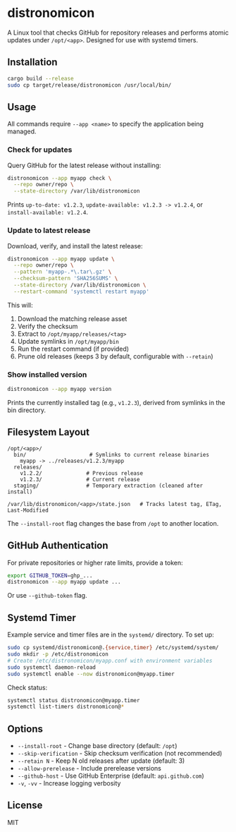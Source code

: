 # distronomicon

A Linux tool that checks GitHub for repository releases and performs atomic updates under `/opt/<app>`. Designed for use with systemd timers.

## Installation

```bash
cargo build --release
sudo cp target/release/distronomicon /usr/local/bin/
```

## Usage

All commands require `--app <name>` to specify the application being managed.

### Check for updates

Query GitHub for the latest release without installing:

```bash
distronomicon --app myapp check \
  --repo owner/repo \
  --state-directory /var/lib/distronomicon
```

Prints `up-to-date: v1.2.3`, `update-available: v1.2.3 -> v1.2.4`, or `install-available: v1.2.4`.

### Update to latest release

Download, verify, and install the latest release:

```bash
distronomicon --app myapp update \
  --repo owner/repo \
  --pattern 'myapp-.*\.tar\.gz' \
  --checksum-pattern 'SHA256SUMS' \
  --state-directory /var/lib/distronomicon \
  --restart-command 'systemctl restart myapp'
```

This will:
1. Download the matching release asset
2. Verify the checksum
3. Extract to `/opt/myapp/releases/<tag>`
4. Update symlinks in `/opt/myapp/bin`
5. Run the restart command (if provided)
6. Prune old releases (keeps 3 by default, configurable with `--retain`)

### Show installed version

```bash
distronomicon --app myapp version
```

Prints the currently installed tag (e.g., `v1.2.3`), derived from symlinks in the bin directory.

## Filesystem Layout

```
/opt/<app>/
  bin/                    # Symlinks to current release binaries
    myapp -> ../releases/v1.2.3/myapp
  releases/
    v1.2.2/              # Previous release
    v1.2.3/              # Current release
  staging/               # Temporary extraction (cleaned after install)

/var/lib/distronomicon/<app>/state.json   # Tracks latest tag, ETag, Last-Modified
```

The `--install-root` flag changes the base from `/opt` to another location.

## GitHub Authentication

For private repositories or higher rate limits, provide a token:

```bash
export GITHUB_TOKEN=ghp_...
distronomicon --app myapp update ...
```

Or use `--github-token` flag.

## Systemd Timer

Example service and timer files are in the `systemd/` directory. To set up:

```bash
sudo cp systemd/distronomicon@.{service,timer} /etc/systemd/system/
sudo mkdir -p /etc/distronomicon
# Create /etc/distronomicon/myapp.conf with environment variables
sudo systemctl daemon-reload
sudo systemctl enable --now distronomicon@myapp.timer
```

Check status:

```bash
systemctl status distronomicon@myapp.timer
systemctl list-timers distronomicon@*
```

## Options

- `--install-root` - Change base directory (default: `/opt`)
- `--skip-verification` - Skip checksum verification (not recommended)
- `--retain N` - Keep N old releases after update (default: 3)
- `--allow-prerelease` - Include prerelease versions
- `--github-host` - Use GitHub Enterprise (default: `api.github.com`)
- `-v`, `-vv` - Increase logging verbosity

## License

MIT
